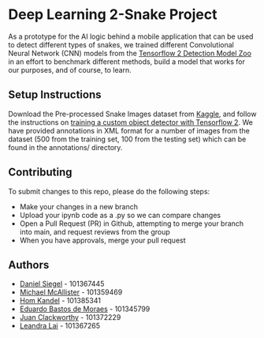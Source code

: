 # Deep Learning 2-Snake Project
As a prototype for the AI logic behind a mobile application that can be used to detect different types of snakes, we trained different Convolutional Neural Network (CNN) models from the [Tensorflow 2 Detection Model Zoo](https://github.com/tensorflow/models/blob/master/research/object_detection/g3doc/tf2_detection_zoo.md) in an effort to benchmark different methods, build a model that works for our purposes, and of course, to learn.

## Setup Instructions
Download the Pre-processed Snake Images dataset from [Kaggle](https://www.kaggle.com/datasets/sameeharahman/preprocessed-snake-images), and follow the instructions on [training a custom object detector with Tensorflow 2](https://tensorflow-object-detection-api-tutorial.readthedocs.io/en/latest/training.html). We have provided annotations in XML format for a number of images from the dataset (500 from the training set, 100 from the testing set) which can be found in the annotations/ directory.

## Contributing
To submit changes to this repo, please do the following steps:
- Make your changes in a new branch
- Upload your ipynb code as a .py so we can compare changes
- Open a Pull Request (PR) in Github, attempting to merge your branch into main, and request reviews from the group
- When you have approvals, merge your pull request

## Authors
- [Daniel Siegel](https://github.com/danielmaxsiegel) - 101367445
- [Michael McAllister](https://github.com/michaeldavidmcallister) - 101359469
- [Hom Kandel](https://github.com/homnath008) - 101385341
- [Eduardo Bastos de Moraes](https://github.com/eduardomoraes) - 101345799
- [Juan Clackworthy](https://github.com/juanlukeclackworthy) - 101372229
- [Leandra Lai](https://github.com/LeandraLai) - 101367265
